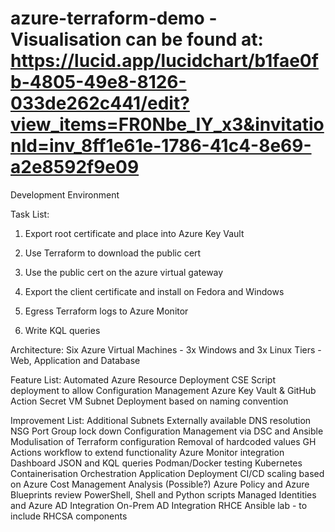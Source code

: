 # azure-terraform-demo - Visualisation can be found at: https://lucid.app/lucidchart/b1fae0fb-4805-49e8-8126-033de262c441/edit?view_items=FR0Nbe_IY_x3&invitationId=inv_8ff1e61e-1786-41c4-8e69-a2e8592f9e09

Development Environment

Task List: 
1. Export root certificate and place into Azure Key Vault
2. Use Terraform to download the public cert 
3. Use the public cert on the azure virtual gateway
4. Export the client certificate and install on Fedora and Windows 

5. Egress Terraform logs to Azure Monitor
6. Write KQL queries 

Architecture:
Six Azure Virtual Machines - 3x Windows and 3x Linux
Tiers - Web, Application and Database

Feature List:
Automated Azure Resource Deployment
CSE Script deployment to allow Configuration Management
Azure Key Vault & GitHub Action Secret
VM Subnet Deployment based on naming convention


Improvement List:
Additional Subnets
Externally available DNS resolution
NSG Port Group lock down
Configuration Management via DSC and Ansible
Modulisation of Terraform configuration
Removal of hardcoded values
GH Actions workflow to extend functionality 
Azure Monitor integration
Dashboard JSON and KQL queries 
Podman/Docker testing
Kubernetes Containerisation Orchestration
Application Deployment
CI/CD scaling based on Azure Cost Management Analysis (Possible?)
Azure Policy and Azure Blueprints review
PowerShell, Shell and Python scripts 
Managed Identities and Azure AD Integration
On-Prem AD Integration
RHCE Ansible lab - to include RHCSA components

